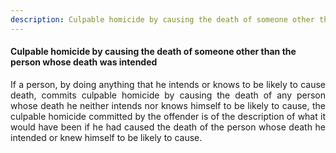 ```yaml
---
description: Culpable homicide by causing the death of someone other than the person whose death was intended
---
```


#### Culpable homicide by causing the death of someone other than the person whose death was intended
<div style="text-align: justify">

If a person, by doing anything that he intends or knows to be likely to cause death, commits culpable homicide by causing the death of any person whose death he neither intends nor knows himself to be likely to cause, the culpable homicide committed by the offender is of the description of what it would have been if he had caused the death of the person whose death he intended or knew himself to be likely to cause.

</div>
